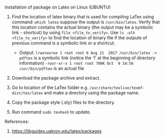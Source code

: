 Installation of package on Latex on Linux (UBUNTU)
1. Find the location of latex binary that is used for compiling LaTex using command:
  ``` which latex ``` 
  suppose the output is ```/usr/bin/latex```. Verify that this location contains the actual binary (the output may be a symbolic link - shortcut) by using ```file <file_to_verify>```. Use ``ls -alh <file_to_verify>`` to find the location of binary file if the outpute of previous command is a symbolic link or a shortcut.
    - Output:
     ```lrwxrwxrwx 1 root root 6 Aug 21  2017 /usr/bin/latex -> pdftex``` is a symbolic link (notice the 'l' at the beginning of directory information)
     ```-rwxr-xr-x 1 root root 700K Oct  9 14:56 /usr/bin/pdftex``` is an actual file

2. Download the package archive and extract.

3. Go to location of the LaTex folder e.g. ```/usr/share/texlive/texmf-dist/tex/latex``` and make a directory using the package name.

4. Copy the package style (.sty) files to the directory.

5. Run command ``sudo texhash`` to update.



References:
1. https://libguides.uakron.edu/latex/packages